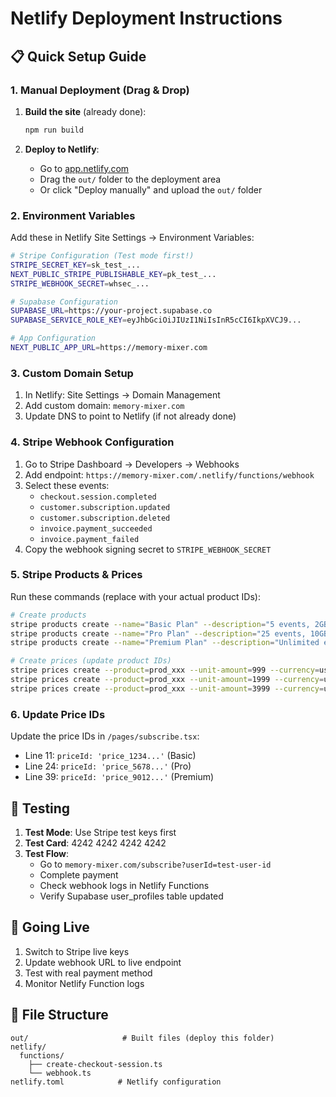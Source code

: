 # Netlify Deployment Instructions

## 📋 Quick Setup Guide

### 1. Manual Deployment (Drag & Drop)

1. **Build the site** (already done):
   ```bash
   npm run build
   ```

2. **Deploy to Netlify**:
   - Go to [app.netlify.com](https://app.netlify.com)
   - Drag the `out/` folder to the deployment area
   - Or click "Deploy manually" and upload the `out/` folder

### 2. Environment Variables

Add these in Netlify Site Settings → Environment Variables:

```bash
# Stripe Configuration (Test mode first!)
STRIPE_SECRET_KEY=sk_test_...
NEXT_PUBLIC_STRIPE_PUBLISHABLE_KEY=pk_test_...
STRIPE_WEBHOOK_SECRET=whsec_...

# Supabase Configuration
SUPABASE_URL=https://your-project.supabase.co
SUPABASE_SERVICE_ROLE_KEY=eyJhbGciOiJIUzI1NiIsInR5cCI6IkpXVCJ9...

# App Configuration
NEXT_PUBLIC_APP_URL=https://memory-mixer.com
```

### 3. Custom Domain Setup

1. In Netlify: Site Settings → Domain Management
2. Add custom domain: `memory-mixer.com`
3. Update DNS to point to Netlify (if not already done)

### 4. Stripe Webhook Configuration

1. Go to Stripe Dashboard → Developers → Webhooks
2. Add endpoint: `https://memory-mixer.com/.netlify/functions/webhook`
3. Select these events:
   - `checkout.session.completed`
   - `customer.subscription.updated`
   - `customer.subscription.deleted`
   - `invoice.payment_succeeded`
   - `invoice.payment_failed`
4. Copy the webhook signing secret to `STRIPE_WEBHOOK_SECRET`

### 5. Stripe Products & Prices

Run these commands (replace with your actual product IDs):

```bash
# Create products
stripe products create --name="Basic Plan" --description="5 events, 2GB storage"
stripe products create --name="Pro Plan" --description="25 events, 10GB storage"  
stripe products create --name="Premium Plan" --description="Unlimited events, 50GB storage"

# Create prices (update product IDs)
stripe prices create --product=prod_xxx --unit-amount=999 --currency=usd --recurring[interval]=month
stripe prices create --product=prod_xxx --unit-amount=1999 --currency=usd --recurring[interval]=month
stripe prices create --product=prod_xxx --unit-amount=3999 --currency=usd --recurring[interval]=month
```

### 6. Update Price IDs

Update the price IDs in `/pages/subscribe.tsx`:
- Line 11: `priceId: 'price_1234...'` (Basic)
- Line 24: `priceId: 'price_5678...'` (Pro)  
- Line 39: `priceId: 'price_9012...'` (Premium)

## 🧪 Testing

1. **Test Mode**: Use Stripe test keys first
2. **Test Card**: 4242 4242 4242 4242
3. **Test Flow**: 
   - Go to `memory-mixer.com/subscribe?userId=test-user-id`
   - Complete payment
   - Check webhook logs in Netlify Functions
   - Verify Supabase user_profiles table updated

## 🚀 Going Live

1. Switch to Stripe live keys
2. Update webhook URL to live endpoint
3. Test with real payment method
4. Monitor Netlify Function logs

## 📁 File Structure

```
out/                     # Built files (deploy this folder)
netlify/
  functions/
    ├── create-checkout-session.ts
    └── webhook.ts
netlify.toml            # Netlify configuration
```